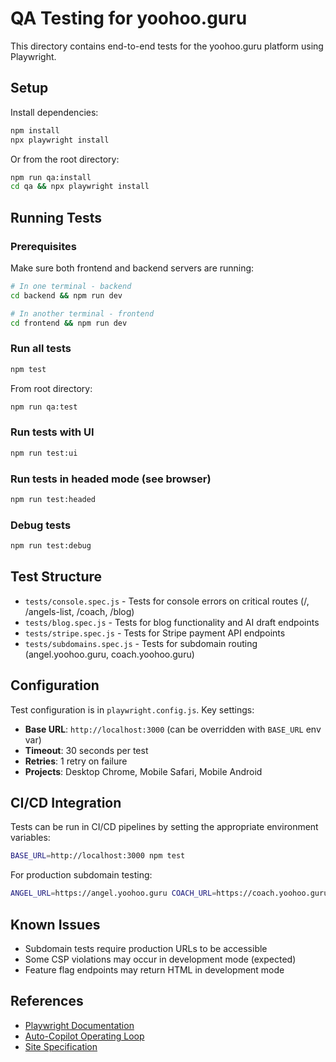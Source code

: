 # QA Testing for yoohoo.guru

This directory contains end-to-end tests for the yoohoo.guru platform using Playwright.

## Setup

Install dependencies:
```bash
npm install
npx playwright install
```

Or from the root directory:
```bash
npm run qa:install
cd qa && npx playwright install
```

## Running Tests

### Prerequisites
Make sure both frontend and backend servers are running:
```bash
# In one terminal - backend
cd backend && npm run dev

# In another terminal - frontend  
cd frontend && npm run dev
```

### Run all tests
```bash
npm test
```

From root directory:
```bash
npm run qa:test
```

### Run tests with UI
```bash
npm run test:ui
```

### Run tests in headed mode (see browser)
```bash
npm run test:headed
```

### Debug tests
```bash
npm run test:debug
```

## Test Structure

- `tests/console.spec.js` - Tests for console errors on critical routes (/, /angels-list, /coach, /blog)
- `tests/blog.spec.js` - Tests for blog functionality and AI draft endpoints
- `tests/stripe.spec.js` - Tests for Stripe payment API endpoints
- `tests/subdomains.spec.js` - Tests for subdomain routing (angel.yoohoo.guru, coach.yoohoo.guru)

## Configuration

Test configuration is in `playwright.config.js`. Key settings:
- **Base URL**: `http://localhost:3000` (can be overridden with `BASE_URL` env var)
- **Timeout**: 30 seconds per test
- **Retries**: 1 retry on failure
- **Projects**: Desktop Chrome, Mobile Safari, Mobile Android

## CI/CD Integration

Tests can be run in CI/CD pipelines by setting the appropriate environment variables:
```bash
BASE_URL=http://localhost:3000 npm test
```

For production subdomain testing:
```bash
ANGEL_URL=https://angel.yoohoo.guru COACH_URL=https://coach.yoohoo.guru npm test
```

## Known Issues

- Subdomain tests require production URLs to be accessible
- Some CSP violations may occur in development mode (expected)
- Feature flag endpoints may return HTML in development mode

## References

- [Playwright Documentation](https://playwright.dev/)
- [Auto-Copilot Operating Loop](../copilot/AutoCopilot.prompt.md)
- [Site Specification](../spec/site-spec.md)
